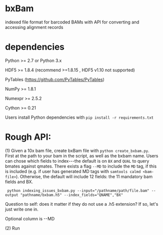 # bxBam
indexed file format for barcoded BAMs with API for converting and accessing alignment records

# dependencies

Python >= 2.7 or Python 3.x

HDF5 >= 1.8.4 (recommend >=1.8.15 , HDF5 v1.10 not supported)

PyTables (https://github.com/PyTables/PyTables)

NumPy >= 1.8.1

Numexpr >= 2.5.2

Cython >= 0.21

Users install Python dependencies with `pip install -r requirements.txt`

# Rough API: 

(1) Given a 10x bam file, create bxBam file with `python create_bxbam.py`. First at the path to your bam in the script, as well as the bxbam name. Users can chose which fields to index---the default is on `BX` and `QUAL` to query bmates against qmates. There exists a flag `--MD` to include the `MD` tag, if this is included (e.g. if user has generated MD tags with `samtools calmd <bam-file>`). Otherwise, the default will include 12 fields: the 11 mandatory bam fields and BX. 

     python indexing_issues_bxbam.py --input="/pathname/path/file.bam" --output "pathname/bxbam.h5" --index_fields="QNAME","BX" 

Question to self: does it matter if they do not use a .h5 extension? If so, let's just write one in.

Optional column is --MD

(2) Run




